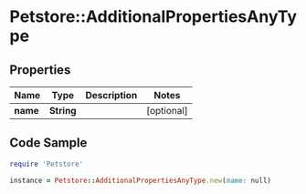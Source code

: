# Petstore::AdditionalPropertiesAnyType

## Properties

Name | Type | Description | Notes
------------ | ------------- | ------------- | -------------
**name** | **String** |  | [optional] 

## Code Sample

```ruby
require 'Petstore'

instance = Petstore::AdditionalPropertiesAnyType.new(name: null)
```


